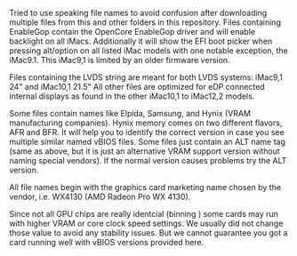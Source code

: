 Tried to use speaking file names to avoid confusion after downloading multiple files from this and other folders in this repository.
Files containing EnableGop contain the OpenCore EnableGop driver and will enable backlight on all iMacs.
Additionally it will show the EFI boot picker when pressing alt/option on all listed iMac models with one notable exception, the iMac9.1.
This iMac9,1 is limited by an older firmware version.

Files containing the LVDS string are meant for both LVDS systems: iMac9,1 24" and iMac10,1 21.5" 
All other files are optimized for eDP connected internal displays as found in the other iMac10,1 to iMac12,2 models.

Some files contain names like Elpida, Samsung, and Hynix (VRAM manufacturing companies). 
Hynix memory comes on two different flavors, AFR and BFR.
It will help you to identify the correct version in case you see multiple similar named vBIOS files.
Some files just contain an ALT name tag (same as above, but it is just an alternative VRAM support version without naming special vendors).
If the normal version causes problems try the ALT version. 

All file names begin with the graphics card marketing name chosen by the vendor, i.e. WX4130 (AMD Radeon Pro WX 4130).

Since not all GPU chips are really identcial (binning ) some cards may run with higher VRAM or core clock speed settings. 
We usually did not change those value to avoid any stability issues. 
But we cannot guarantee you got a card running well with vBIOS versions provided here.
